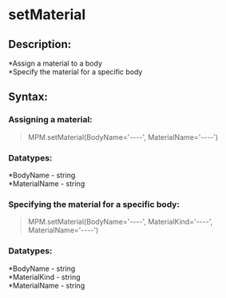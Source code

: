 # setMaterial  

## Description:  
*Assign a material to a body      
*Specify the material for a specific body   

## Syntax:  
### Assigning a material:  
>MPM.setMaterial(BodyName='----', MaterialName='----')  

### Datatypes:  
*BodyName - string  
*MaterialName - string      

### Specifying the material for a specific body:  
>MPM.setMaterial(BodyName='----', MaterialKind='----', MaterialName='----')  

### Datatypes:  
*BodyName - string  
*MaterialKind - string  
*MaterialName - string      
